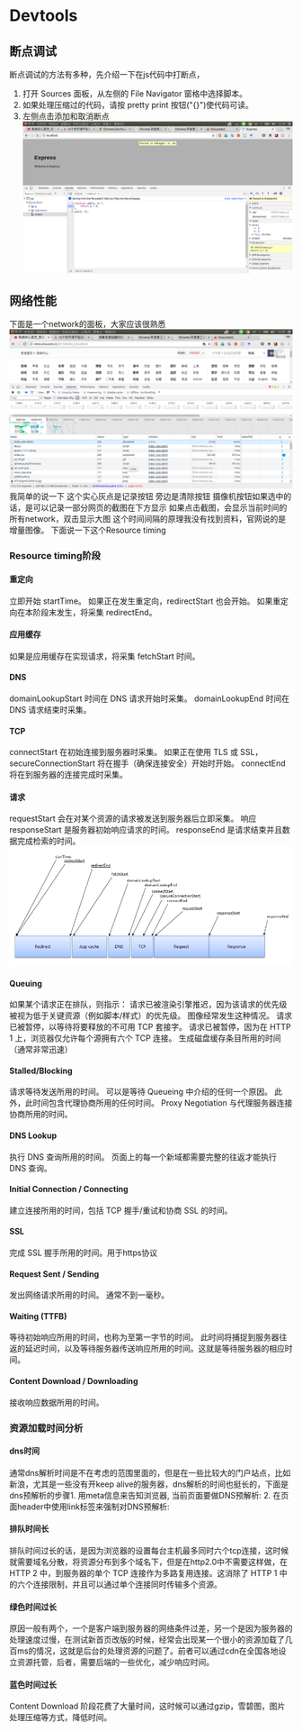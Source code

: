 # Devtools
## 断点调试

断点调试的方法有多种，先介绍一下在js代码中打断点，
1. 打开 Sources 面板，从左侧的 File Navigator 窗格中选择脚本。
2. 如果处理压缩过的代码，请按 pretty print 按钮("{}")使代码可读。
3. 左侧点击添加和取消断点
![这是图片](../../img/duandian.png)

## 网络性能

下面是一个network的面板，大家应该很熟悉
![这是一个network](../../img/network.png)
我简单的说一下
这个实心灰点是记录按钮
旁边是清除按钮
摄像机按钮如果选中的话，是可以记录一部分网页的截图在下方显示
如果点击截图，会显示当前时间的所有network，双击显示大图
这个时间间隔的原理我没有找到资料，官网说的是增量图像。
下面说一下这个Resource timing 
### Resource timing阶段

#### 重定向
立即开始 startTime。 
如果正在发生重定向，redirectStart 也会开始。
如果重定向在本阶段末发生，将采集 redirectEnd。
#### 应用缓存
如果是应用缓存在实现请求，将采集 fetchStart 时间。
#### DNS
domainLookupStart 时间在 DNS 请求开始时采集。
domainLookupEnd 时间在 DNS 请求结束时采集。
#### TCP
connectStart 在初始连接到服务器时采集。
如果正在使用 TLS 或 SSL，secureConnectionStart 将在握手（确保连接安全）开始时开始。
connectEnd 将在到服务器的连接完成时采集。
#### 请求
requestStart 会在对某个资源的请求被发送到服务器后立即采集。
响应
responseStart 是服务器初始响应请求的时间。
responseEnd 是请求结束并且数据完成检索的时间。
![timing api的周期](../../img/resource-timing-api.png)

#### Queuing
如果某个请求正在排队，则指示：
请求已被渲染引擎推迟，因为该请求的优先级被视为低于关键资源（例如脚本/样式）的优先级。 图像经常发生这种情况。
请求已被暂停，以等待将要释放的不可用 TCP 套接字。
请求已被暂停，因为在 HTTP 1 上，浏览器仅允许每个源拥有六个 TCP 连接。
生成磁盘缓存条目所用的时间（通常非常迅速）
#### Stalled/Blocking
请求等待发送所用的时间。 可以是等待 Queueing 中介绍的任何一个原因。 此外，此时间包含代理协商所用的任何时间。
 Proxy Negotiation
与代理服务器连接协商所用的时间。
#### DNS Lookup
执行 DNS 查询所用的时间。 页面上的每一个新域都需要完整的往返才能执行 DNS 查询。
#### Initial Connection / Connecting
建立连接所用的时间，包括 TCP 握手/重试和协商 SSL 的时间。
#### SSL
完成 SSL 握手所用的时间。用于https协议
#### Request Sent / Sending
发出网络请求所用的时间。 通常不到一毫秒。
#### Waiting (TTFB)
等待初始响应所用的时间，也称为至第一字节的时间。 此时间将捕捉到服务器往返的延迟时间，以及等待服务器传送响应所用的时间。这就是等待服务器的相应时间。
#### Content Download / Downloading
接收响应数据所用的时间。
### 资源加载时间分析
#### dns时间
通常dns解析时间是不在考虑的范围里面的，但是在一些比较大的门户站点，比如新浪，尤其是一些没有开keep alive的服务器，dns解析的时间也挺长的，下面是dns预解析的步骤1. 用meta信息来告知浏览器, 当前页面要做DNS预解析:<meta http-equiv="x-dns-prefetch-control" content="on" />
2. 在页面header中使用link标签来强制对DNS预解析: <link rel="dns-prefetch" href="http://bdimg.share.baidu.com" />
#### 排队时间长
排队时间过长的话，是因为浏览器的设置每台主机最多同时六个tcp连接，这时候就需要域名分散，将资源分布到多个域名下，但是在http2.0中不需要这样做，在 HTTP 2 中，到服务器的单个 TCP 连接作为多路复用连接。这消除了 HTTP 1 中的六个连接限制，并且可以通过单个连接同时传输多个资源。
#### 绿色时间过长
原因一般有两个，一个是客户端到服务器的网络条件过差，另一个是因为服务器的处理速度过慢，在测试新首页改版的时候，经常会出现某一个很小的资源加载了几百ms的情况，这就是后台的处理资源的问题了。前者可以通过cdn在全国各地设立资源托管，后者，需要后端的一些优化，减少响应时间。
#### 蓝色时间过长
Content Download 阶段花费了大量时间，这时候可以通过gzip，雪碧图，图片处理压缩等方式，降低时间。
